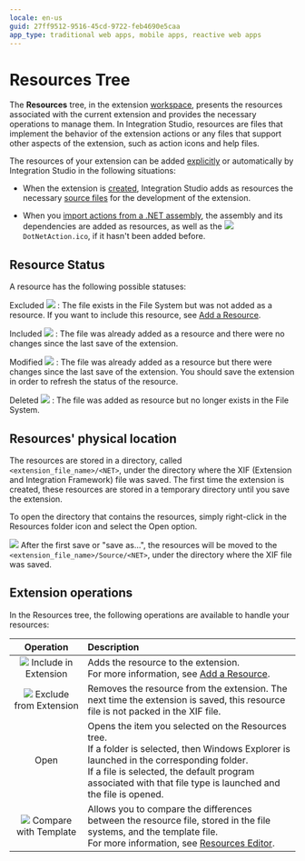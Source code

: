 ```yaml
---
locale: en-us
guid: 27ff9512-9516-45cd-9722-feb4690e5caa
app_type: traditional web apps, mobile apps, reactive web apps
---
```


# Resources Tree

The **Resources** tree, in the extension [workspace](<workspace.md>), presents the resources associated with the current extension and provides the necessary operations to manage them. In Integration Studio, resources are files that implement the behavior of the extension actions or any files that support other aspects of the extension, such as action icons and help files.

The resources of your extension can be added [explicitly](<../../extensibility-and-integration/integration-studio/managing-extensions/resource-define.md>) or automatically by Integration Studio in the following situations:

  * When the extension is [created](<../../extensibility-and-integration/integration-studio/extension-life-cycle/extension-create.md>), Integration Studio adds as resources the necessary [source files](<../../extensibility-and-integration/integration-studio/getting-started/extension-source-files.md>) for the development of the extension.

  * When you [import actions from a .NET assembly](<../../extensibility-and-integration/integration-studio/managing-extensions/net-assembly-import-action.md>), the assembly and its dependencies are added as resources, as well as the ![](images/imported-action.gif) `DotNetAction.ico`, if it hasn't been added before.

## Resource Status

A resource has the following possible statuses:

Excluded ![](images/resource-faded.gif)
:   The file exists in the File System but was not added as a resource. If you want to include this resource, see [Add a Resource](<../../extensibility-and-integration/integration-studio/managing-extensions/resource-define.md>).

Included ![](images/resource-add.gif)
:   The file was already added as a resource and there were no changes since the last save of the extension.

Modified ![](images/resource-modified.gif)
:   The file was already added as a resource but there were changes since the last save of the extension. You should save the extension in order to refresh the status of the resource.

Deleted ![](images/resource-broken.gif)
:   The file was added as resource but no longer exists in the File System.

## Resources' physical location

The resources are stored in a directory, called `<extension_file_name>/<NET>`, under the directory where the XIF (Extension and Integration Framework) file was saved. The first time the extension is created, these resources are stored in a temporary directory until you save the extension.

To open the directory that contains the resources, simply right-click in the Resources folder icon and select the Open option.

![](images/note.gif) After the first save or "save as...", the resources will be moved to the `<extension_file_name>/Source/<NET>`, under the directory where the XIF file was saved.

## Extension operations

In the Resources tree, the following operations are available to handle your resources:

Operation | Description
:--------:|:-----------
![](images/resource-include.gif) Include in Extension | Adds the resource to the extension.<br/>For more information, see [Add a Resource](<../../extensibility-and-integration/integration-studio/managing-extensions/resource-define.md>).
![](images/resource-exclude.gif) Exclude from Extension | Removes the resource from the extension. The next time the extension is saved, this resource file is not packed in the XIF file.
Open | Opens the item you selected on the Resources tree.<br/>If a folder is selected, then Windows Explorer is launched in the corresponding folder.<br/>If a file is selected, the default program associated with that file type is launched and the file is opened.
![](images/resource-compare.gif) Compare with Template | Allows you to compare the differences between the resource file, stored in the file systems, and the template file.<br/>For more information, see [Resources Editor](<editor/resource.md>).
